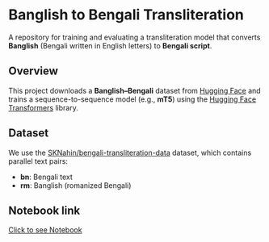 # Banglish to Bengali Transliteration

A repository for training and evaluating a transliteration model that converts **Banglish** (Bengali written in English letters) to **Bengali script**.

## Overview

This project downloads a **Banglish–Bengali** dataset from [Hugging Face](https://huggingface.co/datasets/SKNahin/bengali-transliteration-data) and trains a sequence-to-sequence model (e.g., **mT5**) using the [Hugging Face Transformers](https://github.com/huggingface/transformers) library.

## Dataset

We use the [SKNahin/bengali-transliteration-data](https://huggingface.co/datasets/SKNahin/bengali-transliteration-data) dataset, which contains parallel text pairs:

- **bn**: Bengali text  
- **rm**: Banglish (romanized Bengali)

## Notebook link 

[Click to see Notebook](https://www.kaggle.com/code/mdfarzinehossen/kuet-hackathon-preli-test1)
